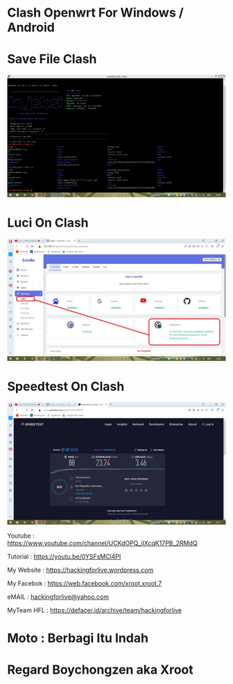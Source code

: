 # Clash Openwrt For Windows / Android

# Save File Clash
![be](https://raw.githubusercontent.com/boychongzen18/Clash-OpenWRT/main/terminal.jpg)

# Luci On Clash
![be](https://raw.githubusercontent.com/boychongzen18/Clash-OpenWRT/main/clash.jpg)

# Speedtest On Clash
![be](https://raw.githubusercontent.com/boychongzen18/Clash-OpenWRT/main/speedtest.jpg)


Youtube      : https://www.youtube.com/channel/UCKdOPQ_iIXcqK17PB_2RMdQ

Tutorial : https://youtu.be/0YSFsMCl4PI

My Website    : https://hackingforlive.wordpress.com

My Facebok    : https://web.facebook.com/xroot.xroot.7

eMAIL         : hackingforlive@yahoo.com      

MyTeam HFL    : https://defacer.id/archive/team/hackingforlive

# Moto : Berbagi Itu Indah

# Regard Boychongzen aka Xroot

